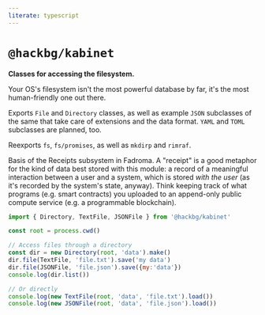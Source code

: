 ```yaml
---
literate: typescript
---
```

# `@hackbg/kabinet`

**Classes for accessing the filesystem.**

Your OS's filesystem isn't the most powerful database by far,
it's the most human-friendly one out there.

Exports `File` and `Directory` classes, as well as example `JSON` subclasses of the same
that take care of extensions and the data format. `YAML` and `TOML` subclasses are planned,
too.

Reexports `fs`, `fs/promises`, as well as `mkdirp` and `rimraf`.

Basis of the Receipts subsystem in Fadroma. A "receipt" is a good metaphor
for the kind of data best stored with this module: a record of a meaningful
interaction between a user and a system, which is stored *with the user*
(as it's recorded by the system's state, anyway). Think keeping track of
what programs (e.g. smart contracts) you uploaded to an append-only public
compute service (e.g. a programmable blockchain).

```javascript
import { Directory, TextFile, JSONFile } from '@hackbg/kabinet'

const root = process.cwd()

// Access files through a directory
const dir = new Directory(root, 'data').make()
dir.file(TextFile, 'file.txt').save('my data')
dir.file(JSONFile, 'file.json').save({my:'data'})
console.log(dir.list())

// Or directly
console.log(new TextFile(root, 'data', 'file.txt').load())
console.log(new JSONFile(root, 'data', 'file.json').load())
```
